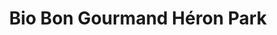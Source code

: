 ---
title: "Bio Bon Gourmand Héron Park"
url: /lezennes/bio-bon-gourmand-heron-park/
shop: supermarché
---